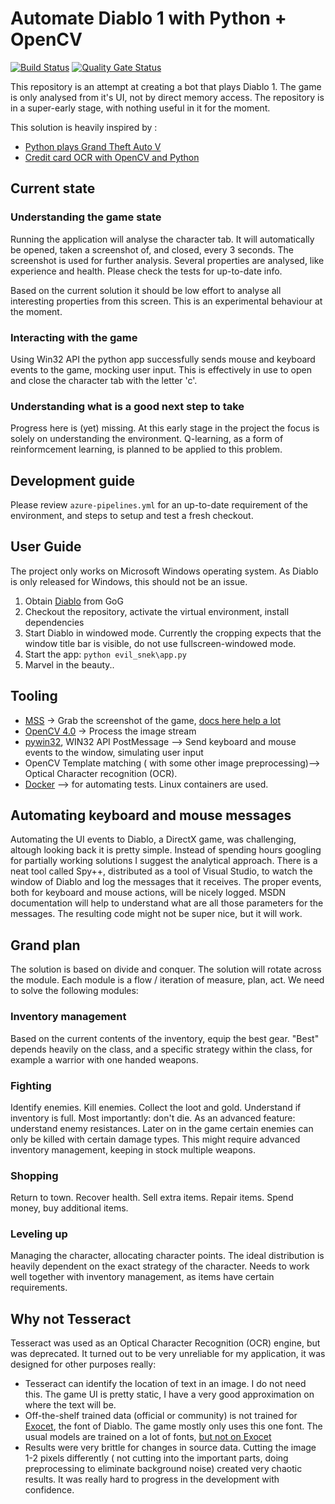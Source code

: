 # Automate Diablo 1 with Python + OpenCV

[![Build Status](https://dev.azure.com/hosszub/evil_snek/_apis/build/status/hosszubalazs.evil_snek?branchName=master)](https://dev.azure.com/hosszub/evil_snek/_build/latest?definitionId=1&branchName=master)
[![Quality Gate Status](https://sonarcloud.io/api/project_badges/measure?project=hosszubalazs_evil_snek&metric=alert_status)](https://sonarcloud.io/dashboard?id=hosszubalazs_evil_snek)

This repository is an attempt at creating a bot that plays Diablo 1. The game is only analysed from it's UI, not by direct memory access. The repository is in a super-early stage, with nothing useful in it for the moment.

This solution is heavily inspired by :

- [Python plays Grand Theft Auto V](https://www.youtube.com/watch?v=ks4MPfMq8aQ)
- [Credit card OCR with OpenCV and Python](https://www.pyimagesearch.com/2017/07/17/credit-card-ocr-with-opencv-and-python/)

## Current state

### Understanding the game state

Running the application will analyse the character tab. It will automatically be opened, taken a screenshot of, and closed, every 3 seconds.
The screenshot is used for further analysis. Several properties are analysed, like experience and health. Please check the tests for up-to-date info.

Based on the current solution it should be low effort to analyse all interesting properties from this screen.
This is an experimental behaviour at the moment.

### Interacting with the game

Using Win32 API the python app successfully sends mouse and keyboard events to the game, mocking user input. This is effectively in use to open and close the character tab with the letter 'c'.

### Understanding what is a good next step to take

Progress here is (yet) missing. At this early stage in the project the focus is solely on understanding the environment.
Q-learning, as a form of reinformcement learning, is planned to be applied to this problem.

## Development guide

Please review `azure-pipelines.yml` for an up-to-date requirement of the environment, and steps to setup and test a fresh checkout.

## User Guide

The project only works on Microsoft Windows operating system. As Diablo is only released for Windows, this should not be an issue.

1. Obtain [Diablo](https://www.gog.com/game/diablo) from GoG
2. Checkout the repository, activate the virtual environment, install dependencies
3. Start Diablo in windowed mode. Currently the cropping expects that the window title bar is visible, do not use fullscreen-windowed mode.
4. Start the app: `python evil_snek\app.py`
5. Marvel in the beauty..

## Tooling

- [MSS](https://pypi.org/project/mss/) -> Grab the screenshot of the game, [docs here help a lot](https://python-mss.readthedocs.io/examples.html#opencv-numpy)
- [OpenCV 4.0](https://pypi.org/project/opencv-python/) -> Process the image stream
- [pywin32](https://pypi.org/project/pywin32/), WIN32 API PostMessage --> Send keyboard and mouse events to the window, simulating user input
- OpenCV Template matching ( with some other image preprocessing)--> Optical Character recognition (OCR).
- [Docker](https://www.docker.com/) --> for automating tests. Linux containers are used.
  
## Automating keyboard and mouse messages

Automating the UI events to Diablo, a DirectX game, was challenging, altough looking back it is pretty simple. Instead of spending hours googling for partially working solutions I suggest the analytical approach. There is a neat tool called Spy++, distributed as a tool of Visual Studio, to watch the window of Diablo and log the messages that it receives. The proper events, both for keyboard and mouse actions, will be nicely logged. MSDN documentation will help to understand what are all those parameters for the messages. The resulting code might not be super nice, but it will work.

## Grand plan

The solution is based on divide and conquer. The solution will rotate across the module. Each module is a flow / iteration of measure, plan, act. We need to solve the following modules:

### Inventory management

Based on the current contents of the inventory, equip the best gear. "Best" depends heavily on the class, and a specific strategy within the class, for example a warrior with one handed weapons.

### Fighting

Identify enemies. Kill enemies. Collect the loot and gold. Understand if inventory is full. Most importantly: don't die.
As an advanced feature: understand enemy resistances. Later on in the game certain enemies can only be killed with certain damage types. This might require advanced inventory management, keeping in stock multiple weapons.

### Shopping

Return to town. Recover health. Sell extra items. Repair items. Spend money, buy additional items.

### Leveling up

Managing the character, allocating character points. The ideal distribution is heavily dependent on the exact strategy of the character. Needs to work well together with inventory management, as items have certain requirements.

## Why not Tesseract

Tesseract was used as an Optical Character Recognition (OCR) engine, but was deprecated. It turned out to be very unreliable for my application, it was designed for other purposes really:

- Tesseract can identify the location of text in an image. I do not need this. The game UI is pretty static, I have a very good approximation on where the text will be.
- Off-the-shelf trained data (official or community) is not trained for [Exocet](https://fonts.adobe.com/fonts/exocet), the font of Diablo. The game mostly only uses this one font. The usual models are trained on a lot of fonts, [but not on Exocet](https://github.com/tesseract-ocr/tesseract/blob/master/src/training/language-specific.sh)
- Results were very brittle for changes in source data. Cutting the image 1-2 pixels differently ( not cutting into the important parts, doing preprocessing to eliminate background noise) created very chaotic results. It was really hard to progress in the development with confidence.
